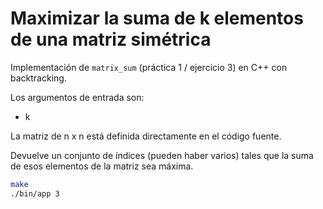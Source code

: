 # Maximizar la suma de k elementos de una matriz simétrica

Implementación de `matrix_sum` (práctica 1 / ejercicio 3) en C++ con backtracking.

Los argumentos de entrada son:
- k

La matriz de n x n está definida directamente en el código fuente.

Devuelve un conjunto de índices (pueden haber varios) tales que la suma de esos elementos de la matriz sea máxima.

```bash
make
./bin/app 3
```
